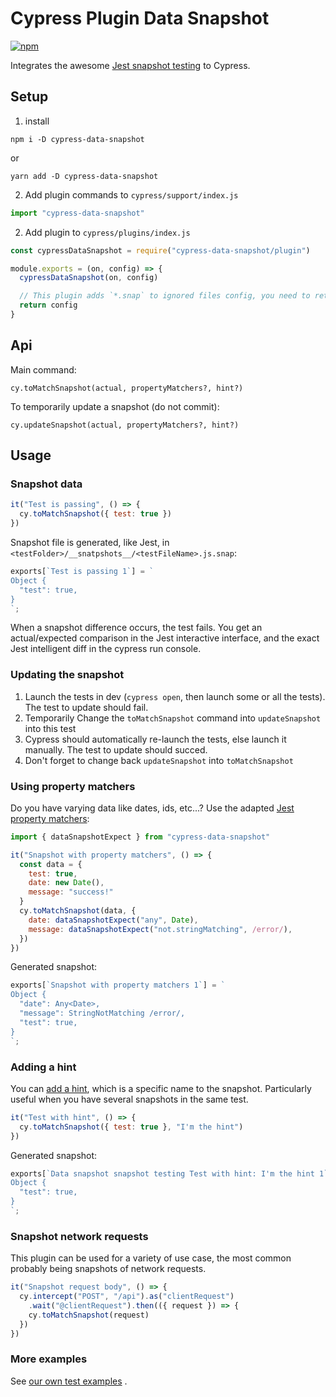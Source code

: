 # Cypress Plugin Data Snapshot

[![npm](https://img.shields.io/npm/v/cypress-data-snapshot)](https://www.npmjs.com/package/cypress-data-snapshot)

Integrates the awesome [Jest snapshot testing](https://jestjs.io/docs/snapshot-testing) to Cypress.

## Setup

1. install

```
npm i -D cypress-data-snapshot
```

or

```
yarn add -D cypress-data-snapshot
```

2. Add plugin commands to `cypress/support/index.js`

```javascript
import "cypress-data-snapshot"
```

2. Add plugin to `cypress/plugins/index.js`

```javascript
const cypressDataSnapshot = require("cypress-data-snapshot/plugin")

module.exports = (on, config) => {
  cypressDataSnapshot(on, config)

  // This plugin adds `*.snap` to ignored files config, you need to return config for it to take effect
  return config
}
```

## Api

Main command:

`cy.toMatchSnapshot(actual, propertyMatchers?, hint?)`

To temporarily update a snapshot (do not commit):

`cy.updateSnapshot(actual, propertyMatchers?, hint?)`

## Usage

### Snapshot data

```javascript
it("Test is passing", () => {
  cy.toMatchSnapshot({ test: true })
})
```

Snapshot file is generated, like Jest, in `<testFolder>/__snatpshots__/<testFileName>.js.snap`:

```javascript
exports[`Test is passing 1`] = `
Object {
  "test": true,
}
`;
```

When a snapshot difference occurs, the test fails. You get an actual/expected comparison in the Jest interactive
interface, and the exact Jest intelligent diff in the cypress run console.

### Updating the snapshot

1. Launch the tests in dev (`cypress open`, then launch some or all the tests). The test to update should fail.
2. Temporarily Change the `toMatchSnapshot` command into `updateSnapshot` into this test
3. Cypress should automatically re-launch the tests, else launch it manually. The test to update should succed.
4. Don't forget to change back `updateSnapshot` into `toMatchSnapshot`

### Using property matchers

Do you have varying data like dates, ids, etc...? Use the
adapted [Jest property matchers](https://jestjs.io/docs/snapshot-testing#property-matchers):

```javascript
import { dataSnapshotExpect } from "cypress-data-snapshot"

it("Snapshot with property matchers", () => {
  const data = {
    test: true,
    date: new Date(),
    message: "success!"
  }
  cy.toMatchSnapshot(data, {
    date: dataSnapshotExpect("any", Date),
    message: dataSnapshotExpect("not.stringMatching", /error/),
  })
})
```

Generated snapshot:

```javascript
exports[`Snapshot with property matchers 1`] = `
Object {
  "date": Any<Date>,
  "message": StringNotMatching /error/,
  "test": true,
}
`;
```

### Adding a hint

You can [add a hint](https://jestjs.io/docs/expect#tomatchsnapshotpropertymatchers-hint), which is a specific name to
the snapshot. Particularly useful when you have several snapshots in the same test.

```javascript
it("Test with hint", () => {
  cy.toMatchSnapshot({ test: true }, "I'm the hint")
})
```

Generated snapshot:

```javascript
exports[`Data snapshot snapshot testing Test with hint: I'm the hint 1`] = `
Object {
  "test": true,
}
`;
```

### Snapshot network requests

This plugin can be used for a variety of use case, the most common probably being snapshots of network requests.

```javascript
it("Snapshot request body", () => {
  cy.intercept("POST", "/api").as("clientRequest")
    .wait("@clientRequest").then(({ request }) => {
    cy.toMatchSnapshot(request)
  })
})
```

### More examples

See [our own test examples](https://github.com/matchawine/cypressDataSnapshot/blob/main/cypress/integration/expectedToPass.js)
.
